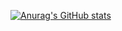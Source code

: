 [![Anurag's GitHub stats](https://github-readme-stats.vercel.app/api?username=jminaga)](https://github.com/jminaga/github-readme-stats)
